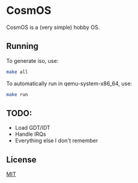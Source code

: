 # CosmOS

CosmOS is a (very simple) hobby OS.

## Running

To generate iso, use:

```bash
make all
```

To automatically run in qemu-system-x86_64, use:

```bash
make run
```

## TODO:
- Load GDT/IDT
- Handle IRQs
- Everything else I don't remember

## License
[MIT](https://choosealicense.com/licenses/mit/)